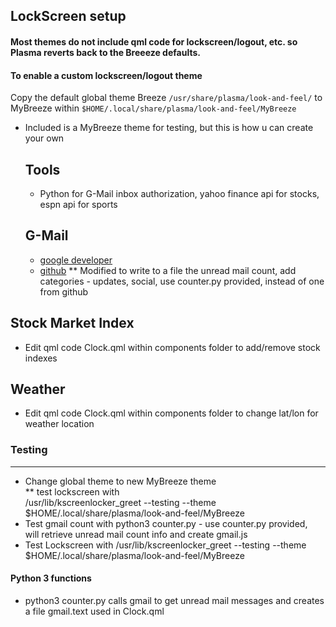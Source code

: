 ## LockScreen setup
#### Most themes do not include qml code for lockscreen/logout, etc. so Plasma reverts back to the Breeeze defaults. <br>
#### To enable a custom lockscreen/logout theme
Copy the default global theme Breeze `/usr/share/plasma/look-and-feel/`
to MyBreeze within `$HOME/.local/share/plasma/look-and-feel/MyBreeze`
* Included is a MyBreeze theme for testing, but this is how u can create your own

    
   ## Tools
    * Python for G-Mail inbox authorization, yahoo finance api for stocks, espn api for sports
   
   ## G-Mail
  * [google developer](https://developers.google.com/gmail/api/quickstart/python)
  * [github](https://github.com/akora/gmail-message-counter-python)
    ** Modified to write to a file the unread mail count, add categories - updates, social, 
        use counter.py provided, instead of one from github

## Stock Market Index
   * Edit qml code Clock.qml within components folder to add/remove stock indexes

## Weather
   * Edit qml code Clock.qml within components folder to change lat/lon for weather location
    
### Testing 
___________
* Change global theme to new MyBreeze theme <br/>
  ** test lockscreen with <br/>
      /usr/lib/kscreenlocker_greet --testing --theme $HOME/.local/share/plasma/look-and-feel/MyBreeze   <br/>
* Test gmail count with python3 counter.py - use counter.py provided, <br/>
    will retrieve unread mail count info and create gmail.js 
* Test Lockscreen with /usr/lib/kscreenlocker_greet --testing --theme $HOME/.local/share/plasma/look-and-feel/MyBreeze

#### Python 3 functions
* python3 counter.py calls gmail to get unread mail messages and creates a file gmail.text  used in Clock.qml

